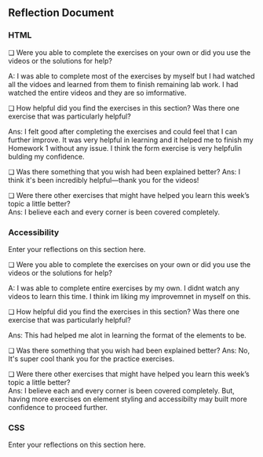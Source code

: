 ## Reflection Document

### HTML

❏ Were you able to complete the exercises on your own or did you use the
videos or the solutions for help?

A: I was able to complete most of the exercises by myself but I had watched all the vidoes and learned from them to finish remaining lab work. I had watched the entire videos and they are so imformative.

❏ How helpful did you find the exercises in this section? Was there one
exercise that was particularly helpful?

Ans: I felt good after completing the exercises and could feel that I can further improve. It was very helpful in learning and it helped me to finish my Homework 1 without any issue. I think the form exercise is very helpfulin bulding my confidence.

❏ Was there something that you wish had been explained better?
Ans: I think it's been incredibly helpful—thank you for the videos!

❏ Were there other exercises that might have helped you learn this week’s
topic a little better?  
Ans: I believe each and every corner is been covered completely.

### Accessibility

Enter your reflections on this section here.

❏ Were you able to complete the exercises on your own or did you use the
videos or the solutions for help?

A: I was able to complete entire exercises by my own. I didnt watch any videos to learn this time. I think im liking my improvemnet in myself on this.

❏ How helpful did you find the exercises in this section? Was there one
exercise that was particularly helpful?

Ans: This had helped me alot in learning the format of the elements to be.

❏ Was there something that you wish had been explained better?
Ans: No, It's super cool thank you for the practice exercises.

❏ Were there other exercises that might have helped you learn this week’s
topic a little better?  
Ans: I believe each and every corner is been covered completely. But, having more exercises on element styling and accessibilty may built more confidence to proceed further.

### CSS

Enter your reflections on this section here.
